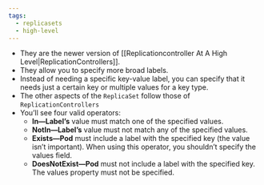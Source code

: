 ```yaml
---
tags:
  - replicasets
  - high-level
---
```

- They are the newer version of [[Replicationcontroller At A High Level|ReplicationControllers]].
- They allow you to specify more broad labels.
- Instead of needing a specific key-value label, you can specify that it needs just a certain key or multiple values for a key type. 
- The other aspects of the `ReplicaSet` follow those of `ReplicationControllers`
- You’ll see four valid operators:
	- **In—Label’s** value must match one of the specified values.
	- **NotIn—Label’s** value must not match any of the specified values.
	- **Exists—Pod** must include a label with the specified key (the value isn’t important). When using this operator, you shouldn’t specify the values field.
	- **DoesNotExist—Pod** must not include a label with the specified key. The values property must not be specified.